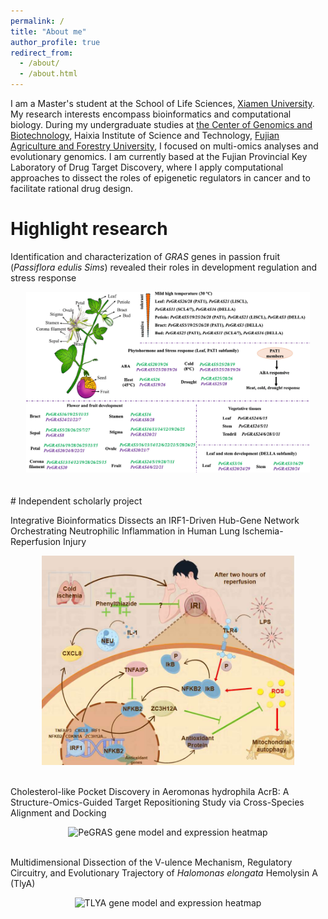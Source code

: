 ```yaml
---
permalink: /
title: "About me"
author_profile: true
redirect_from: 
  - /about/
  - /about.html
---
```


I am a Master's student at the School of Life Sciences, [Xiamen University](https://www.xmu.edu.cn/ ). My research interests encompass bioinformatics and computational biology. During my undergraduate studies at [the Center of Genomics and Biotechnology](https://genome.fafu.edu.cn/ ), Haixia Institute of Science and Technology, [Fujian Agriculture and Forestry University](https://www.fafu.edu.cn/ ), I focused on multi-omics analyses and evolutionary genomics. I am currently based at the Fujian Provincial Key Laboratory of Drug Target Discovery, where I apply computational approaches to dissect the roles of epigenetic regulators in cancer and to facilitate rational drug design.

# Highlight research  
<p>Identification and characterization of <i>GRAS</i> genes in passion fruit (<i>Passiflora edulis Sims</i>) revealed their roles in development regulation and stress response</p>
<div style="text-align:center;">
  <img src="images/PeGRAS.png" alt="PeGRAS gene model and expression heatmap" style="max-width:600px;width:90%;">
</div>
<br>
<br>
# Independent scholarly project
<p>Integrative Bioinformatics Dissects an IRF1-Driven Hub-Gene Network Orchestrating Neutrophilic Inflammation in Human Lung Ischemia-Reperfusion Injury</p>
<div style="text-align:center;">
  <img src="images/IRI.png" alt="PeGRAS gene model and expression heatmap" style="max-width:600px;width:80%;">
</div>
<br>
<p>Cholesterol-like Pocket Discovery in Aeromonas hydrophila AcrB: A Structure-Omics-Guided Target Repositioning Study via Cross-Species Alignment and Docking</p>
<div style="text-align:center;">
  <img src="images/AcrB.png" alt="PeGRAS gene model and expression heatmap" style="max-width:600px;width:80%;">
</div>
<br>
<p>Multidimensional Dissection of the V-ulence Mechanism, Regulatory Circuitry, and Evolutionary Trajectory of <i>Halomonas elongata</i> Hemolysin A (TlyA)</p>
<div style="text-align:center;">
  <img src="images/TLYA.png" alt="TLYA gene model and expression heatmap" style="max-width:600px;width:80%;">
</div>
